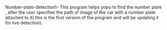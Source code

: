  Number-plate-detection1- This program helps yopu to find the number plate , after the user specifies the path of image of the car with a number plate attached to it( this is the first version of the program and will be updating it for live detection). 
 
